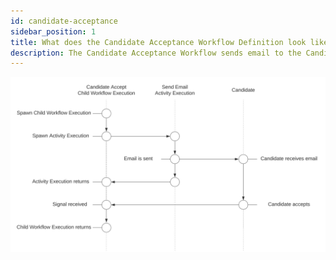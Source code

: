 ```yaml
---
id: candidate-acceptance
sidebar_position: 1
title: What does the Candidate Acceptance Workflow Definition look like?
description: The Candidate Acceptance Workflow sends email to the Candidate via an Activity Execution and waits on a Signal.
---
```


<!--SNIPSTART background-checks-accept-workflow-definition-->
<!--SNIPEND-->

![Swim lane diagram of the Candidate Acceptance Child Workflow Execution](images/candidate-accept-flow.svg)
